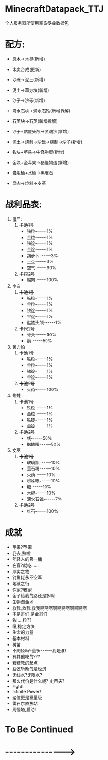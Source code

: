 # MinecraftDatapack_TTJ
个人服务器所使用空岛~~专业~~数据包
# 配方:

* 原木->木棍(新增)

* 木炭合成(更新)

* 沙砾->泥土(新增)

* 泥土->草方块(新增)

* 沙子->沙砾(新增)

* 滴水石块->滴水石锥(新增拆解)

* 石英块->石英(新增拆解)

* 沙子+骷髅头颅->灵魂沙(新增)

* 泥土->烧制->沙砾->烧制->沙子(新增)

* 铁块+苹果->牛怪物蛋(新增)

* 金块+金苹果->猪怪物蛋(新增)

* 岩浆桶+水桶->黑曜石

* 腐肉->烧制->皮革

  

# 战利品表:

1. 僵尸:
   1. ~~卡池1号~~
      * 铁粒------1%
      * 金粒------1%
      * 铁锭------1%
      * 金锭------1%
      * 胡萝卜------3%
      * 土豆------3%
      * 空气------90%
   2. ~~卡尺2号~~
      * 腐肉------100%
2. 小白
   1. ~~卡池1号~~
      * 铁粒------1%
      * 金粒------1%
      * 铁锭------1%
      * 金锭------1%
      * 骷髅头颅------1%
   2. ~~卡尺2号~~
      * 骨头------50%
      * 箭------50%
3. 苦力怕
   1. ~~卡池1号~~
      * 铁粒------1%
      * 金粒------1%
      * 铁锭------1%
      * 金锭------1%
   2. ~~卡池2号~~
      * 火药------100%
4. 蜘蛛
   1. ~~卡池1号~~
      * 铁粒------1%
      * 金粒------1%
      * 铁锭------1%
      * 金锭------1%
   2. ~~卡池2号~~
      * 线------50%
      * 蜘蛛眼------50%
5. 女巫
   1. ~~卡池1号~~
      * 玻璃瓶------10%
      * 萤石粉------10%
      * 火药------10%
      * 蜘蛛眼------10%
      * 糖------10%
      * 木棍------10%
      * 滴水石锥------7%
   2. ~~卡池2号~~
      * 红石------100%

# 成就

* 苹果?苹果!
* 我去,熟啦
* 年轻人的第一桶
* 夜盲?就吃......
* 厚实之物
* 钓鱼佬永不空军
* 地狱之行
* 你家?我家!
* 金子给我的路还是多啊
* 生物淘金术
* 救我,救我!救我啊啊啊啊啊啊啊啊啊啊啊
* 不是哥们,是金哥们
* 铁!....粒??
* 嗯,稳定方块
* 生命的力量
* 基本材料
* 树苗
* 不刷怪&产量多------我是谁!
* 有其他吃的???
* 糖糖教的起点
* 丝弦斩断的是经济
* 无线水?无限水?
* 那么代价是什么呢?  史蒂夫?
* Fight!
* Infinite Power!
* 这位更是重量级
* 雷石东直放站
* 刷怪塔,启动!

# To Be Continued
# --------------->
